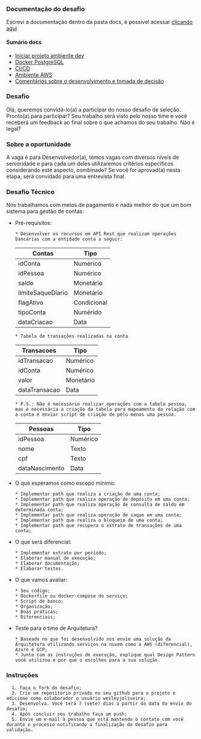 ### Documentação do desafio

Escrevi a documentação dentro da pasta docs, é possivel acessar [clicando aqui](docs/start.md)

#### Sumário docs

- [Iniciar projeto ambiente dev](docs/start.md)
- [Docker PostgreSQL](docs/docker.md)
- [CI/CD](docs/ci-cd.md)
- [Ambiente AWS](docs/config-aws.md)
- [Comentários sobre o desenvolvimento e tomada de decisão](docs/comments.md)

### Desafio

Olá, queremos convidá-lo(a) a participar do nosso desafio de seleção. Pronto(a) para participar? Seu trabalho será visto pelo nosso time e você receberá um feedback ao final sobre o que achamos do seu trabalho. Não é legal?

### Sobre a oportunidade

A vaga é para Desenvolvedor(a), temos vagas com diversos níveis de senioridade e para cada um deles utilizaremos critérios específicos considerando este aspecto, combinado?
Se você for aprovad(a) nesta etapa, será convidado para uma entrevista final.

### Desafio Técnico

Nós trabalhamos com meios de pagamento e nada melhor do que um bom sistema para gestão de contas:

- Pré-requisitos:

  ```
  * Desenvolver os recursos em API Rest que realizam operações bancárias com a entidade conta a seguir:
  ```

  | Contas            | Tipo        |
  | ----------------- | ----------- |
  | idConta           | Numérico    |
  | idPessoa          | Numérico    |
  | saldo             | Monetário   |
  | limiteSaqueDiario | Monetário   |
  | flagAtivo         | Condicional |
  | tipoConta         | Numérido    |
  | dataCriacao       | Data        |

  ```
  * Tabela de transações realizadas na conta
  ```

  | Transacoes    | Tipo      |
  | ------------- | --------- |
  | idTransacao   | Numérico  |
  | idConta       | Numérico  |
  | valor         | Monetário |
  | dataTransacao | Data      |

  ```
  * P.S.: Não é necessário realizar operações com a tabela pessoa, mas é necessária a criação da tabela para mapeamento da relação com a conta e enviar script de criação de pelo menos uma pessoa.
  ```

  | Pessoas        | Tipo     |
  | -------------- | -------- |
  | idPessoa       | Numérico |
  | nome           | Texto    |
  | cpf            | Texto    |
  | dataNascimento | Data     |

- O que esperamos como escopo mínimo:
  ```
  * Implementar path que realiza a criação de uma conta;
  * Implementar path que realiza operação de depósito em uma conta;
  * Implementar path que realiza operação de consulta de saldo em determinada conta;
  * Implementar path que realiza operação de saque em uma conta;
  * Implementar path que realiza o bloqueio de uma conta;
  * Implementar path que recupera o extrato de transações de uma conta;
  ```
- O que será diferencial:

  ```
  * Implementar extrato por período;
  * Elaborar manual de execução;
  * Elaborar documentação;
  * Elaborar testes.
  ```

- O que vamos avaliar:

  ```
  * Seu código;
  * Dockerfile ou docker-compose do serviço;
  * Script de banco;
  * Organização;
  * Boas práticas;
  * Diferenciais;
  ```

- Teste para o time de Arquitetura?
  ```
  * Baseado no que foi desenvolvido nos envie uma solução da Arquitetura utilizando serviços na nuvem como a AWS (diferencial), Azure e GCP;
  * Junto com as instruções de execução, explique qual Design Pattern você utilizou e por que o escolheu para a sua solução.
  ```

### Instruções

      1. Faça o fork do desafio;
      2. Crie um repositório privado no seu github para o projeto e adicione como colaborador o usuário wesleyjoliveira;
      3. Desenvolva. Você terá 7 (sete) dias a partir da data do envio do desafio;
      4. Após concluir seu trabalho faça um push;
      5. Envie um e-mail à pessoa que está mantendo o contato com você durante o processo notificando a finalização do desafio para validação.
